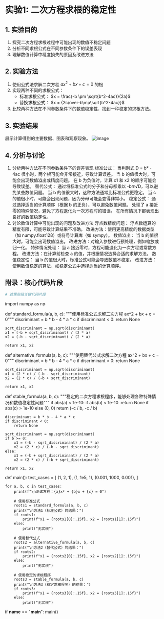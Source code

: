 # 实验1: 二次方程求根的稳定性

## 1. 实验目的
1. 探究二次方程求根过程中可能出现的数值不稳定问题
2. 分析不同求根公式在不同参数条件下的误差表现
3. 理解数值计算中精度损失的原因及改进方法

## 2. 实验方法
1. 使用公式法求解二次方程 $ax^2+bx+c=0$ 的根
2. 实现两种不同的求根公式：
   - 标准求根公式： $x = \frac{-b \pm \sqrt{b^2-4ac}}{2a}$
   - 替换求根公式： $x = {2c\over-b\mp\sqrt{b^2-4ac}}$
3. 比较两种方法在不同参数条件下的数值稳定性，找到一种稳定的求根方法。

## 3. 实验结果
展示计算得到的主要数据、图表和观察现象。
![image](https://github.com/user-attachments/assets/9397f917-a71c-43ad-9f16-0bbc251bd5ec)
   


## 4. 分析与讨论
1. 分析两种方法在不同参数条件下的误差表现
标准公式：
   当判别式 D = b² - 4ac 很小时，两个根可能会非常接近，导致计算误差。
   当 b 的值很大时，可能会出现数值溢出或精度问题。
   在 b 为负值时，计算 x1 和 x2 的顺序可能会导致误差。
替代公式：
   通过将标准公式的分子和分母都乘以 -b∓√D，可以避免某些数值问题。
   当 b 的值很大时，这种方法通常比标准公式更稳定。
   当 c 的值很小时，可能会出现问题，因为分母可能会变得非常小。
稳定公式：
   通过选择适当的计算顺序（根据 b 的正负），可以避免数值问题。
   处理了 a 接近零的特殊情况，避免了方程退化为一次方程时的错误。
   在所有情况下都表现出良好的数值稳定性。
2. 讨论数值计算中可能出现的问题及改进方法
浮点数精度问题：
   浮点数运算的精度有限，可能导致计算结果不准确。
   改进方法：使用更高精度的数据类型（如 numpy.float128）或符号计算库（如 sympy）。
数值溢出：
   当 b 的值很大时，可能会出现数值溢出。
改进方法：对输入参数进行预处理，例如缩放或归一化。
特殊情况处理：
   当 a 接近零时，方程可能退化为一次方程或常数方程。
改进方法：在计算前检查 a 的值，并根据情况选择合适的求解方法。
数值稳定性：
   当 b 的值很大时，标准公式可能会导致数值不稳定。
改进方法：使用数值稳定的算法，如稳定公式中选择适当的计算顺序。

## 附录：核心代码片段
```python
# 这里粘贴关键代码片段
```
import numpy as np

def standard_formula(a, b, c):
    """使用标准公式求解二次方程 ax^2 + bx + c = 0"""
    discriminant = b * b - 4 * a * c
    if discriminant < 0:
        return None
    
    sqrt_discriminant = np.sqrt(discriminant)
    x1 = (-b + sqrt_discriminant) / (2 * a)
    x2 = (-b - sqrt_discriminant) / (2 * a)
    
    return x1, x2

def alternative_formula(a, b, c):
    """使用替代公式求解二次方程 ax^2 + bx + c = 0"""
    discriminant = b * b - 4 * a * c
    if discriminant < 0:
        return None
    
    sqrt_discriminant = np.sqrt(discriminant)
    x1 = (2 * c) / (-b - sqrt_discriminant)
    x2 = (2 * c) / (-b + sqrt_discriminant)
    
    return x1, x2

def stable_formula(a, b, c):
    """稳定的二次方程求根程序，能够处理各种特殊情况和数值稳定性问题"""
    if abs(a) < 1e-10:
        if abs(b) < 1e-10:
            return None if abs(c) > 1e-10 else (0, 0)
        return (-c / b, -c / b)
    
    discriminant = b * b - 4 * a * c
    if discriminant < 0:
        return None
    
    sqrt_discriminant = np.sqrt(discriminant)
    if b >= 0:
        x1 = (-b - sqrt_discriminant) / (2 * a)
        x2 = (2 * c) / (-b - sqrt_discriminant)
    else:
        x1 = (-b + sqrt_discriminant) / (2 * a)
        x2 = (2 * c) / (-b + sqrt_discriminant)
    
    return x1, x2

def main():
    test_cases = [
        (1, 2, 1),
        (1, 1e5, 1),
        (0.001, 1000, 0.001),
    ]
    
    for a, b, c in test_cases:
        print(f"\n测试方程：{a}x² + {b}x + {c} = 0")
        
        # 使用标准公式
        roots1 = standard_formula(a, b, c)
        print("\n方法1（标准公式）的结果：")
        if roots1:
            print(f"x1 = {roots1[0]:.15f}, x2 = {roots1[1]:.15f}")
        else:
            print("无实根")
        
        # 使用替代公式
        roots2 = alternative_formula(a, b, c)
        print("\n方法2（替代公式）的结果：")
        if roots2:
            print(f"x1 = {roots2[0]:.15f}, x2 = {roots2[1]:.15f}")
        else:
            print("无实根")
        
        # 使用稳定的求根程序
        roots3 = stable_formula(a, b, c)
        print("\n方法3（稳定求根程序）的结果：")
        if roots3:
            print(f"x1 = {roots3[0]:.15f}, x2 = {roots3[1]:.15f}")
        else:
            print("无实根")

if __name__ == "__main__":
    main()
